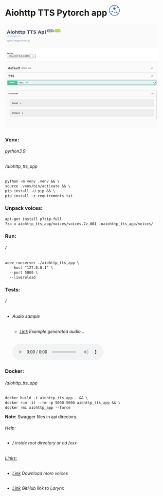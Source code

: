 Aiohttp TTS Pytorch app ![](static/images/logo.png)
=======================
![](static/images/screen.png)
### Venv:
###### python3.9
###### /aiohttp_tts_app
```
python -m venv .venv && \
source .venv/bin/activate && \
pip install -U pip && \
pip install -r requirements.txt
```
### Unpack voices:
```
apt-get install p7zip-full
7za x aiohttp_tts_app/voices/voices.7z.001 -oaiohttp_tts_app/voices/
```
### Run:
###### /
```shell
adev runserver ./aiohttp_tts_app \
  --host "127.0.0.1" \
  --port 5000 \
  --livereload
```
### Tests:
###### /
- ###### Audio sample
  - ###### [Link](https://github.com/Martin1403/RestAPIs/blob/master/aiohttp_tts_app/static/samples/test.wav) Example generated audio...  
  <audio controls src="static/samples/test.wav"></audio>


### Docker:
###### /aiohttp_tts_app
```
docker build -t aiohttp_tts_app . && \
docker run -it --rm -p 5000:5000 aiohttp_tts_app && \
docker rmi aiohttp_app --force
```
**Note:** Swagger files in api directory.
###### Help:
- ###### / inside root directory or cd /xxx  
###### [Links:]() 
- ###### [Link](https://drive.google.com/drive/folders/10_ZNA4PxF3QtYrBBEwjAFQfnhH9E1yqY?usp=sharing) Download more voices
- ###### [Link](https://github.com/rhasspy/larynx) GitHub link to Larynx
